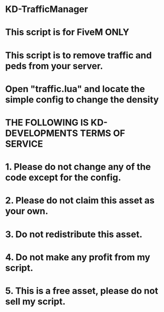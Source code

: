 # KD-TrafficManager
# This script is for FiveM ONLY
# This script is to remove traffic and peds from your server.
# Open "traffic.lua" and locate the simple config to change the density

# THE FOLLOWING IS KD-DEVELOPMENTS TERMS OF SERVICE

# 1. Please do not change any of the code except for the config.
# 2. Please do not claim this asset as your own.
# 3. Do not redistribute this asset.
# 4. Do not make any profit from my script.
# 5. This is a free asset, please do not sell my script.
